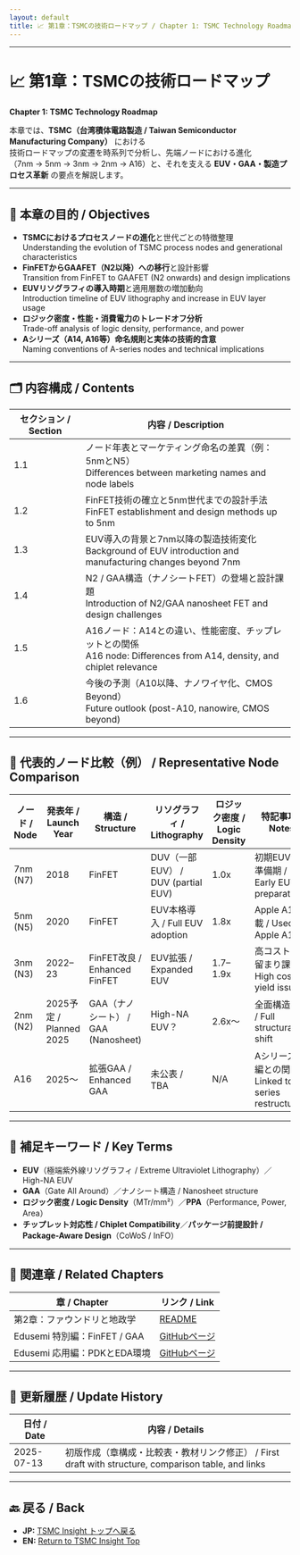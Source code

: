 ```yaml
---
layout: default
title: 📈 第1章：TSMCの技術ロードマップ / Chapter 1: TSMC Technology Roadmap
---
```


---

# 📈 第1章：TSMCの技術ロードマップ  
**Chapter 1: TSMC Technology Roadmap**

本章では、**TSMC（台湾積体電路製造 / Taiwan Semiconductor Manufacturing Company）** における  
技術ロードマップの変遷を時系列で分析し、先端ノードにおける進化  
（7nm → 5nm → 3nm → 2nm → A16）と、それを支える **EUV・GAA・製造プロセス革新** の要点を解説します。

---

## 🧭 本章の目的 / Objectives

- **TSMCにおけるプロセスノードの進化**と世代ごとの特徴整理  
  Understanding the evolution of TSMC process nodes and generational characteristics
- **FinFETからGAAFET（N2以降）への移行**と設計影響  
  Transition from FinFET to GAAFET (N2 onwards) and design implications
- **EUVリソグラフィの導入時期**と適用層数の増加動向  
  Introduction timeline of EUV lithography and increase in EUV layer usage
- **ロジック密度・性能・消費電力のトレードオフ分析**  
  Trade-off analysis of logic density, performance, and power
- **Aシリーズ（A14, A16等）命名規則と実体の技術的含意**  
  Naming conventions of A-series nodes and technical implications

---

## 🗂 内容構成 / Contents

| セクション / Section | 内容 / Description |
|----------------------|--------------------|
| 1.1 | ノード年表とマーケティング命名の差異（例：5nmとN5）<br>Differences between marketing names and node labels |
| 1.2 | FinFET技術の確立と5nm世代までの設計手法<br>FinFET establishment and design methods up to 5nm |
| 1.3 | EUV導入の背景と7nm以降の製造技術変化<br>Background of EUV introduction and manufacturing changes beyond 7nm |
| 1.4 | N2 / GAA構造（ナノシートFET）の登場と設計課題<br>Introduction of N2/GAA nanosheet FET and design challenges |
| 1.5 | A16ノード：A14との違い、性能密度、チップレットとの関係<br>A16 node: Differences from A14, density, and chiplet relevance |
| 1.6 | 今後の予測（A10以降、ナノワイヤ化、CMOS Beyond）<br>Future outlook (post-A10, nanowire, CMOS beyond) |

---

## 🧮 代表的ノード比較（例） / Representative Node Comparison

| ノード / Node | 発表年 / Launch Year | 構造 / Structure | リソグラフィ / Lithography | ロジック密度 / Logic Density | 特記事項 / Notes |
|---------------|----------------------|------------------|----------------------------|------------------------------|------------------|
| 7nm (N7) | 2018 | FinFET | DUV（一部EUV） / DUV (partial EUV) | 1.0x | 初期EUV導入準備期 / Early EUV preparation |
| 5nm (N5) | 2020 | FinFET | EUV本格導入 / Full EUV adoption | 1.8x | Apple A14搭載 / Used in Apple A14 |
| 3nm (N3) | 2022–23 | FinFET改良 / Enhanced FinFET | EUV拡張 / Expanded EUV | 1.7–1.9x | 高コスト・歩留まり課題 / High cost & yield issues |
| 2nm (N2) | 2025予定 / Planned 2025 | GAA（ナノシート） / GAA (Nanosheet) | High-NA EUV？ | 2.6x〜 | 全面構造転換 / Full structural shift |
| A16 | 2025〜 | 拡張GAA / Enhanced GAA | 未公表 / TBA | N/A | Aシリーズ再編との関連 / Linked to A-series restructuring |

---

## 🧠 補足キーワード / Key Terms

- **EUV**（極端紫外線リソグラフィ / Extreme Ultraviolet Lithography）／High-NA EUV
- **GAA**（Gate All Around）／ナノシート構造 / Nanosheet structure
- **ロジック密度 / Logic Density**（MTr/mm²）／**PPA**（Performance, Power, Area）
- **チップレット対応性 / Chiplet Compatibility**／**パッケージ前提設計 / Package-Aware Design**（CoWoS / InFO）

---

## 📎 関連章 / Related Chapters

| 章 / Chapter | リンク / Link |
|--------------|--------------|
| 第2章：ファウンドリと地政学 | [README](../chapter2_geopolitics/README.md) |
| Edusemi 特別編：FinFET / GAA | [GitHubページ](https://github.com/Samizo-AITL/Edusemi-v4x/blob/main/f_chapter1_finfet_gaa/README.md) |
| Edusemi 応用編：PDKとEDA環境 | [GitHubページ](https://github.com/Samizo-AITL/Edusemi-v4x/blob/main/d_chapter6_pdk_and_eda_environment/README.md) |

---

## 📅 更新履歴 / Update History

| 日付 / Date | 内容 / Details |
|-------------|---------------|
| 2025-07-13 | 初版作成（章構成・比較表・教材リンク修正） / First draft with structure, comparison table, and links |

---

## 🔙 戻る / Back
- **JP:** [TSMC Insight トップへ戻る](https://samizo-aitl.github.io/Edusemi-Plus/tsmc-insight/index.html)  
- **EN:** [Return to TSMC Insight Top](https://samizo-aitl.github.io/Edusemi-Plus/tsmc-insight/index.html)
